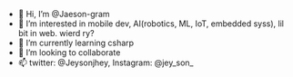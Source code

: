 - 👋 Hi, I’m @Jaeson-gram
- 👀 I’m interested in mobile dev, AI(robotics, ML, IoT, embedded syss), lil bit in web. wierd ry?
- 🌱 I’m currently learning csharp
- 💞️ I’m looking to collaborate
- 📫 twitter: @Jeysonjhey, Instagram: @jey_son_

<!---
Jaeson-gram/Jaeson-gram is a ✨ special ✨ repository because its `README.md` (this file) appears on your GitHub profile.
You can click the Preview link to take a look at your changes.
--->
